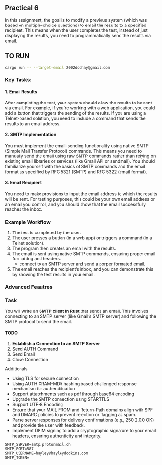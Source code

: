 ## Practical 6
In this assignment, the goal is to modify a previous system (which was based on multiple-choice questions) to email the results to a specified recipient. 
This means when the user completes the test, instead of just displaying the results, you need to programmatically send the results via email.

## TO RUN
```bash
cargo run -- --target-email 2002dodhay@gmail.com
```

### Key Tasks:

#### 1. Email Results
After completing the test, your system should allow the results to be sent via email. For example, if you're working with a web application, you could add a button that triggers the sending of the results. If you are using a Telnet-based solution, you need to include a command that sends the results to an email address.

#### 2. SMTP Implementation
You must implement the email-sending functionality using native SMTP (Simple Mail Transfer Protocol) commands. 
This means you need to manually send the email using raw SMTP commands rather than relying on existing email libraries or services (like Gmail API or sendmail). 
You should familiarize yourself with the basics of SMTP commands and the email format as specified by RFC 5321 (SMTP) and RFC 5322 (email format).

#### 3. Email Recipient
You need to make provisions to input the email address to which the results will be sent. 
For testing purposes, this could be your own email address or an email you control, and you should show that the email successfully reaches the inbox.

### Example Workflow
1. The test is completed by the user.
2. The user presses a button (in a web app) or triggers a command (in a Telnet solution).
3. The program then creates an email with the results.
4. The email is sent using native SMTP commands, ensuring proper email formatting and headers.
    - connect to an SMTP server and send a porper formated email.
5. The email reaches the recipient’s inbox, and you can demonstrate this by showing the test results in your email.

### Advanced Feautres


### Task
You will write an **SMTP client in Rust** that sends an email. 
This involves connecting to an SMTP server (like Gmail’s SMTP server) and following the SMTP protocol to send the email.

#### TODO
1. **Establish a Connection to an SMTP Server**
2. Send AUTH Command
3. Send Email
4. Close Connection

Additionals
* Using TLS for secure connection
* Using AUTH CRAM-MD5 hashing based challenged response mechanism for authentification
* Support attatchments such as pdf through base64 encoding 
* Upgrade the SMTP connection using STARTTLS
* Support UTF-8 Encoding
* Ensure that your MAIL FROM and Return-Path domains align with SPF and DMARC policies to prevent rejection or flagging as spam.
* Parse server responses for delivery confirmations (e.g., 250 2.0.0 OK) and provide the user with feedback.
* Implement DKIM signing to add a cryptographic signature to your email headers, ensuring authenticity and integrity.

```
SMTP_SERVER=smtp.protonmail.ch
SMTP_PORT=587
SMTP_USERNAME=hayley@hayleydodkins.com
SMTP_TOKEN=
```
